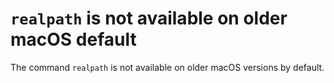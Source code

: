 # `realpath` is not available on older macOS default

The command `realpath` is not available on older macOS versions by default.
